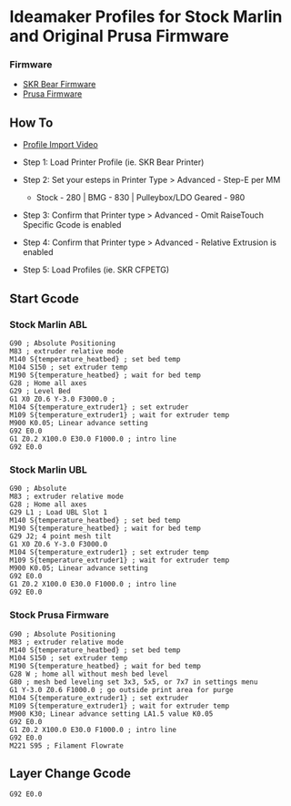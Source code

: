 # Ideamaker Profiles for Stock Marlin and Original Prusa Firmware 


### Firmware
* [SKR Bear Firmware](https://github.com/codiac2600/SKR-Bear-Marlin)
* [Prusa Firmware](https://github.com/prusa3d/Prusa-Firmware)

## How To
* [Profile Import Video](https://youtu.be/xpCn3DiZKgA)


* Step 1: Load Printer Profile (ie. SKR Bear Printer)
* Step 2: Set your esteps in Printer Type > Advanced - Step-E per MM
	* Stock - 280 | BMG - 830 | Pulleybox/LDO Geared - 980
* Step 3: Confirm that Printer type > Advanced - Omit RaiseTouch Specific Gcode is enabled
* Step 4: Confirm that Printer type > Advanced - Relative Extrusion is enabled
* Step 5: Load Profiles (ie. SKR CFPETG)


## Start Gcode 

### Stock Marlin ABL

```gcode
G90 ; Absolute Positioning
M83 ; extruder relative mode
M140 S{temperature_heatbed} ; set bed temp
M104 S150 ; set extruder temp
M190 S{temperature_heatbed} ; wait for bed temp
G28 ; Home all axes
G29 ; Level Bed
G1 X0 Z0.6 Y-3.0 F3000.0 ;
M104 S{temperature_extruder1} ; set extruder
M109 S{temperature_extruder1} ; wait for extruder temp
M900 K0.05; Linear advance setting
G92 E0.0
G1 Z0.2 X100.0 E30.0 F1000.0 ; intro line
G92 E0.0
```

### Stock Marlin UBL

```gcode
G90 ; Absolute
M83 ; extruder relative mode
G28 ; Home all axes
G29 L1 ; Load UBL Slot 1
M140 S{temperature_heatbed} ; set bed temp
M190 S{temperature_heatbed} ; wait for bed temp
G29 J2; 4 point mesh tilt
G1 X0 Z0.6 Y-3.0 F3000.0
M104 S{temperature_extruder1} ; set extruder temp
M109 S{temperature_extruder1} ; wait for extruder temp
M900 K0.05; Linear advance setting
G92 E0.0
G1 Z0.2 X100.0 E30.0 F1000.0 ; intro line
G92 E0.0
```

### Stock Prusa Firmware

```gcode
G90 ; Absolute Positioning
M83 ; extruder relative mode
M140 S{temperature_heatbed} ; set bed temp
M104 S150 ; set extruder temp
M190 S{temperature_heatbed} ; wait for bed temp
G28 W ; home all without mesh bed level
G80 ; mesh bed leveling set 3x3, 5x5, or 7x7 in settings menu
G1 Y-3.0 Z0.6 F1000.0 ; go outside print area for purge
M104 S{temperature_extruder1} ; set extruder
M109 S{temperature_extruder1} ; wait for extruder temp
M900 K30; Linear advance setting LA1.5 value K0.05
G92 E0.0
G1 Z0.2 X100.0 E30.0 F1000.0 ; intro line
G92 E0.0
M221 S95 ; Filament Flowrate
```
## Layer Change Gcode

```gcode
G92 E0.0
```



